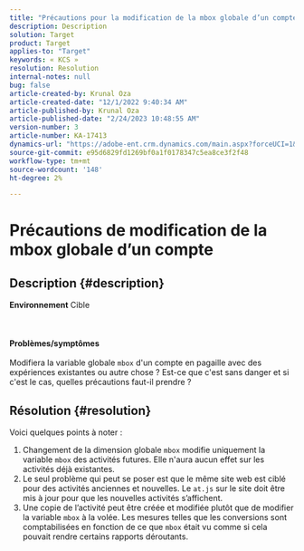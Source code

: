 ```yaml
---
title: "Précautions pour la modification de la mbox globale d’un compte"
description: Description
solution: Target
product: Target
applies-to: "Target"
keywords: « KCS »
resolution: Resolution
internal-notes: null
bug: false
article-created-by: Krunal Oza
article-created-date: "12/1/2022 9:40:34 AM"
article-published-by: Krunal Oza
article-published-date: "2/24/2023 10:48:55 AM"
version-number: 3
article-number: KA-17413
dynamics-url: "https://adobe-ent.crm.dynamics.com/main.aspx?forceUCI=1&pagetype=entityrecord&etn=knowledgearticle&id=0ee0562d-5c71-ed11-9561-6045bd006a22"
source-git-commit: e95d6829fd1269bf0a1f0178347c5ea8ce3f2f48
workflow-type: tm+mt
source-wordcount: '148'
ht-degree: 2%

---
```


# Précautions de modification de la mbox globale d’un compte

## Description {#description}

<b>Environnement</b>
Cible
<br><br> <br><br><b>Problèmes/symptômes</b><br><br>Modifiera la variable globale `mbox` d&#39;un compte en pagaille avec des expériences existantes ou autre chose ? Est-ce que c&#39;est sans danger et si c&#39;est le cas, quelles précautions faut-il prendre ?<br>

## Résolution {#resolution}


Voici quelques points à noter :

1. Changement de la dimension globale `mbox` modifie uniquement la variable `mbox` des activités futures. Elle n&#39;aura aucun effet sur les activités déjà existantes.
2. Le seul problème qui peut se poser est que le même site web est ciblé pour des activités anciennes et nouvelles. Le `at.js` sur le site doit être mis à jour pour que les nouvelles activités s’affichent.
3. Une copie de l’activité peut être créée et modifiée plutôt que de modifier la variable `mbox` à la volée. Les mesures telles que les conversions sont comptabilisées en fonction de ce que `mbox` était vu comme si cela pouvait rendre certains rapports déroutants.

